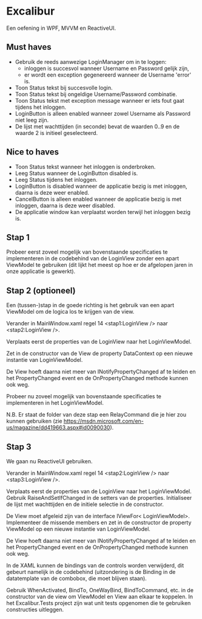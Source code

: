 Excalibur
=========
Een oefening in WPF, MVVM en ReactiveUI.


Must haves
----------
- Gebruik de reeds aanwezige LoginManager om in te loggen:
  - inloggen is succesvol wanneer Username en Password gelijk zijn,
  - er wordt een exception gegenereerd wanneer de Username 'error' is.
- Toon Status tekst bij succesvolle login.
- Toon Status tekst bij ongeldige Username/Password combinatie.
- Toon Status tekst met exception message wanneer er iets fout gaat tijdens het inloggen.
- LoginButton is alleen enabled wanneer zowel Username als Password niet leeg zijn.
- De lijst met wachttijden (in seconde) bevat de waarden 0..9 en de waarde 2 is initieel geselecteerd.

Nice to haves
-------------
- Toon Status tekst wanneer het inloggen is onderbroken.
- Leeg Status wanneer de LoginButton disabled is.
- Leeg Status tijdens het inloggen.
- LoginButton is disabled wanneer de applicatie bezig is met inloggen, daarna is deze weer enabled. 
- CancelButton is alleen enabled wanneer de applicatie bezig is met inloggen, daarna is deze weer disabled.
- De applicatie window kan verplaatst worden terwijl het inloggen bezig is.

Stap 1
------
Probeer eerst zoveel mogelijk van bovenstaande specificaties te implementeren in de codebehind van de LoginView zonder een apart ViewModel te gebruiken (dit lijkt het meest op hoe er de afgelopen jaren in onze applicatie is gewerkt).

Stap 2 (optioneel)
------------------
Een (tussen-)stap in de goede richting is het gebruik van een apart ViewModel om de logica los te krijgen van de view. 

Verander in MainWindow.xaml regel 14 <stap1:LoginView /> naar <stap2:LoginView />.

Verplaats eerst de properties van de LoginView naar het LoginViewModel. 

Zet in de constructor van de View de property DataContext op een nieuwe instantie van LoginViewModel.  

De View hoeft daarna niet meer van INotifyPropertyChanged af te leiden en het PropertyChanged event en de OnPropertyChanged methode kunnen ook weg.

Probeer nu zoveel mogelijk van bovenstaande specificaties te implementeren in het LoginViewModel.

N.B. Er staat de folder van deze stap een RelayCommand die je hier zou kunnen gebruiken (zie https://msdn.microsoft.com/en-us/magazine/dd419663.aspx#id0090030).

Stap 3
------
We gaan nu ReactiveUI gebruiken.
 
Verander in MainWindow.xaml regel 14 <stap2:LoginView /> naar <stap3:LoginView />.

Verplaats eerst de properties van de LoginView naar het LoginViewModel. 
Gebruik RaiseAndSetIfChanged in de setters van de properties. Initialiseer de lijst met wachttijden en de initiele selectie in de constructor.

De View moet afgeleid zijn van de interface IViewFor< LoginViewModel>. Implementeer de missende members en zet in de constructor de property ViewModel  op een nieuwe instantie van LoginViewModel.

De View hoeft daarna niet meer van INotifyPropertyChanged af te leiden en het PropertyChanged event en de OnPropertyChanged methode kunnen ook weg.

In de XAML kunnen de bindings van de controls worden verwijderd, dit gebeurt namelijk in de codebehind (uitzondering is de Binding in de datatemplate van de combobox, die moet blijven staan). 

Gebruik WhenActivated, BindTo, OneWayBind, BindToCommand, etc. in de constructor van de view om ViewModel en View aan elkaar te koppelen.
In het Excalibur.Tests project zijn wat unit tests opgenomen die te gebruiken constructies uitleggen. 

